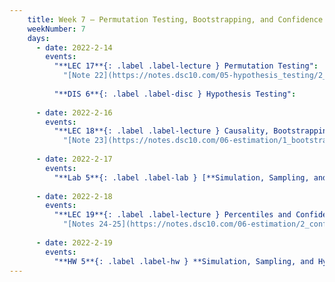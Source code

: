 ```yaml
---
    title: Week 7 – Permutation Testing, Bootstrapping, and Confidence Intervals
    weekNumber: 7
    days:
      - date: 2022-2-14
        events:
          "**LEC 17**{: .label .label-lecture } Permutation Testing":
            "[Note 22](https://notes.dsc10.com/05-hypothesis_testing/2_permutation_tests.html), [CIT 12](https://inferentialthinking.com/chapters/12/Comparing_Two_Samples.html)"
                
          "**DIS 6**{: .label .label-disc } Hypothesis Testing":
      
      - date: 2022-2-16
        events:
          "**LEC 18**{: .label .label-lecture } Causality, Bootstrapping":
            "[Note 23](https://notes.dsc10.com/06-estimation/1_bootstrap.html), [CIT 12.2](https://inferentialthinking.com/chapters/12/2/Causality.html)"
            
      - date: 2022-2-17
        events:
          "**Lab 5**{: .label .label-lab } [**Simulation, Sampling, and Hypothesis Testing (due 2/17)**](http://datahub.ucsd.edu/user-redirect/git-sync?repo=https://github.com/dsc-courses/dsc10-2022-wi&subPath=labs/05-hypothesis_testing/lab.ipynb)":
          
      - date: 2022-2-18
        events:
          "**LEC 19**{: .label .label-lecture } Percentiles and Confidence Intervals":
            "[Notes 24-25](https://notes.dsc10.com/06-estimation/2_confidence_intervals.html)"
      
      - date: 2022-2-19
        events:
          "**HW 5**{: .label .label-hw } **Simulation, Sampling, and Hypothesis Testing (due 2/19)**":
---
```

